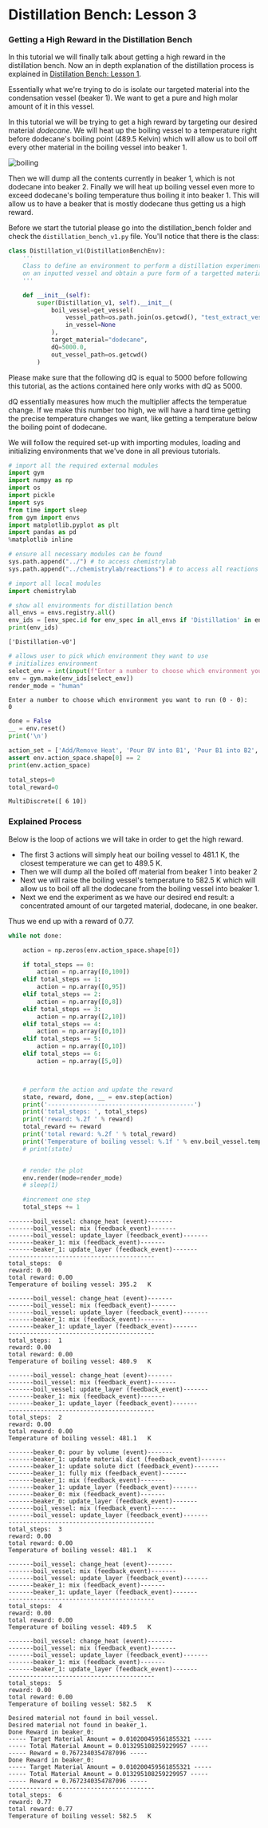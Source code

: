 # Distillation Bench: Lesson 3

### Getting a High Reward in the Distillation Bench

In this tutorial we will finally talk about getting a high reward in the distillation bench. Now an in depth explanation of the distillation process is explained in [Distillation Bench: Lesson 1](https://chemgymrl.com/ChemGymRL/lesson_1_distillation/).

Essentially what we're trying to do is isolate our targeted material into the condensation vessel (beaker 1). We want to get a pure and high molar amount of it in this vessel.

In this tutorial we will be trying to get a high reward by targeting our desired material *dodecane*. We will heat up the boiling vessel to a temperature right before dodecane's boiling point (489.5 Kelvin) which will allow us to boil off every other material in the boiling vessel into beaker 1. 

![boiling](../sample_figures/lesson_3d_image0.PNG)

Then we will dump all the contents currently in beaker 1, which is not dodecane into beaker 2. Finally we will heat up boiling vessel even more to exceed dodecane's boiling temperature thus boiling it into beaker 1. This will allow us to have a beaker that is mostly dodecane thus getting us a high reward.

Before we start the tutorial please go into the distillation_bench folder and check the `distillation_bench_v1.py` file. You'll notice that there is the class:

```python
class Distillation_v1(DistillationBenchEnv):
    '''
    Class to define an environment to perform a distillation experiment
    on an inputted vessel and obtain a pure form of a targetted material.
    '''

    def __init__(self):
        super(Distillation_v1, self).__init__(
            boil_vessel=get_vessel(
                vessel_path=os.path.join(os.getcwd(), "test_extract_vessel.pickle"),
                in_vessel=None
            ),
            target_material="dodecane",
            dQ=5000.0,
            out_vessel_path=os.getcwd()
        )
```

Please make sure that the following dQ is equal to 5000 before following this tutorial, as the actions contained here only works with dQ as 5000. 

dQ essentially measures how much the multiplier affects the temperatue change. If we make this number too high, we will have a hard time getting the precise temperature changes we want, like getting a temperature below the boiling point of dodecane.

We will follow the required set-up with importing modules, loading and initializing environments that we've done in all previous tutorials.


```python
# import all the required external modules
import gym
import numpy as np
import os
import pickle
import sys
from time import sleep
from gym import envs
import matplotlib.pyplot as plt
import pandas as pd
%matplotlib inline

# ensure all necessary modules can be found
sys.path.append("../") # to access chemistrylab
sys.path.append("../chemistrylab/reactions") # to access all reactions
```


```python
# import all local modules
import chemistrylab
```


```python
# show all environments for distillation bench
all_envs = envs.registry.all()
env_ids = [env_spec.id for env_spec in all_envs if 'Distillation' in env_spec.id]
print(env_ids)
```

    ['Distillation-v0']
    


```python
# allows user to pick which environment they want to use
# initializes environment
select_env = int(input(f"Enter a number to choose which environment you want to run (0 - {len(env_ids) - 1}): \n"))
env = gym.make(env_ids[select_env])
render_mode = "human"
```

    Enter a number to choose which environment you want to run (0 - 0): 
    0
    


```python
done = False
__ = env.reset()
print('\n')
```

    
    
    


```python
action_set = ['Add/Remove Heat', 'Pour BV into B1', 'Pour B1 into B2', 'Pour B1 into BV', 'Pour B2 into BV', 'Done']
assert env.action_space.shape[0] == 2
print(env.action_space)

total_steps=0
total_reward=0
```

    MultiDiscrete([ 6 10])
    

### Explained Process

Below is the loop of actions we will take in order to get the high reward. 

- The first 3 actions will simply heat our boiling vessel to 481.1 K, the closest temperature we can get to 489.5 K. 
- Then we will dump all the boiled off material from beaker 1 into beaker 2
- Next we will raise the boiling vessel's temperature to 582.5 K which will allow us to boil off all the dodecane from the boiling vessel into beaker 1.
- Next we end the experiment as we have our desired end result: a concentrated amount of our targeted material, dodecane, in one beaker.

Thus we end up with a reward of 0.77.


```python
while not done:

    action = np.zeros(env.action_space.shape[0])

    if total_steps == 0:
        action = np.array([0,100])
    elif total_steps == 1:
        action = np.array([0,95])
    elif total_steps == 2:
        action = np.array([0,8])
    elif total_steps == 3:
        action = np.array([2,10])
    elif total_steps == 4:
        action = np.array([0,10])
    elif total_steps == 5:
        action = np.array([0,10])
    elif total_steps == 6:
        action = np.array([5,0])



    # perform the action and update the reward
    state, reward, done, __ = env.step(action)
    print('-----------------------------------------')
    print('total_steps: ', total_steps)
    print('reward: %.2f ' % reward)
    total_reward += reward
    print('total reward: %.2f ' % total_reward)
    print('Temperature of boiling vessel: %.1f ' % env.boil_vessel.temperature, ' K \n')
    # print(state)


    # render the plot
    env.render(mode=render_mode)
    # sleep(1)

    #increment one step
    total_steps += 1
```

    -------boil_vessel: change_heat (event)-------
    -------boil_vessel: mix (feedback_event)-------
    -------boil_vessel: update_layer (feedback_event)-------
    -------beaker_1: mix (feedback_event)-------
    -------beaker_1: update_layer (feedback_event)-------
    -----------------------------------------
    total_steps:  0
    reward: 0.00 
    total reward: 0.00 
    Temperature of boiling vessel: 395.2   K

    -------boil_vessel: change_heat (event)-------
    -------boil_vessel: mix (feedback_event)-------
    -------boil_vessel: update_layer (feedback_event)-------
    -------beaker_1: mix (feedback_event)-------
    -------beaker_1: update_layer (feedback_event)-------
    -----------------------------------------
    total_steps:  1
    reward: 0.00 
    total reward: 0.00 
    Temperature of boiling vessel: 480.9   K 
    
    -------boil_vessel: change_heat (event)-------
    -------boil_vessel: mix (feedback_event)-------
    -------boil_vessel: update_layer (feedback_event)-------
    -------beaker_1: mix (feedback_event)-------
    -------beaker_1: update_layer (feedback_event)-------
    -----------------------------------------
    total_steps:  2
    reward: 0.00 
    total reward: 0.00 
    Temperature of boiling vessel: 481.1   K 
    
    -------beaker_0: pour by volume (event)-------
    -------beaker_1: update material dict (feedback_event)-------
    -------beaker_1: update solute dict (feedback_event)-------
    -------beaker_1: fully mix (feedback_event)-------
    -------beaker_1: mix (feedback_event)-------
    -------beaker_1: update_layer (feedback_event)-------
    -------beaker_0: mix (feedback_event)-------
    -------beaker_0: update_layer (feedback_event)-------
    -------boil_vessel: mix (feedback_event)-------
    -------boil_vessel: update_layer (feedback_event)-------
    -----------------------------------------
    total_steps:  3
    reward: 0.00 
    total reward: 0.00 
    Temperature of boiling vessel: 481.1   K 
    
    -------boil_vessel: change_heat (event)-------
    -------boil_vessel: mix (feedback_event)-------
    -------boil_vessel: update_layer (feedback_event)-------
    -------beaker_1: mix (feedback_event)-------
    -------beaker_1: update_layer (feedback_event)-------
    -----------------------------------------
    total_steps:  4
    reward: 0.00 
    total reward: 0.00 
    Temperature of boiling vessel: 489.5   K 
    
    -------boil_vessel: change_heat (event)-------
    -------boil_vessel: mix (feedback_event)-------
    -------boil_vessel: update_layer (feedback_event)-------
    -------beaker_1: mix (feedback_event)-------
    -------beaker_1: update_layer (feedback_event)-------
    -----------------------------------------
    total_steps:  5
    reward: 0.00 
    total reward: 0.00 
    Temperature of boiling vessel: 582.5   K 
    
    Desired material not found in boil_vessel.
    Desired material not found in beaker_1.
    Done Reward in beaker_0:
    ----- Target Material Amount = 0.010200459561855321 -----
    ----- Total Material Amount = 0.013295108259229957 -----
    ----- Reward = 0.7672340354787096 -----
    Done Reward in beaker_0:
    ----- Target Material Amount = 0.010200459561855321 -----
    ----- Total Material Amount = 0.013295108259229957 -----
    ----- Reward = 0.7672340354787096 -----
    -----------------------------------------
    total_steps:  6
    reward: 0.77 
    total reward: 0.77 
    Temperature of boiling vessel: 582.5   K 
    
    
